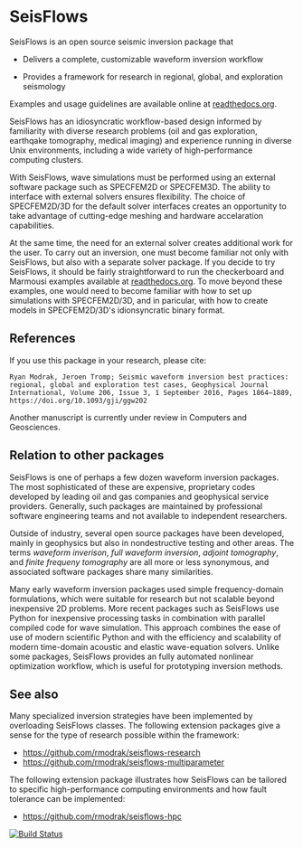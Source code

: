 SeisFlows
=========

SeisFlows is an open source seismic inversion package that

- Delivers a complete, customizable waveform inversion workflow

- Provides a framework for research in regional, global, and exploration seismology

Examples and usage guidelines are available online at [readthedocs.org](http://seisflows.readthedocs.org/en/latest/).

SeisFlows has an idiosyncratic workflow-based design informed by familiarity with diverse research problems (oil and gas exploration, earthqake tomography, medical imaging) and experience running in diverse Unix environments, including a wide variety of high-performance computing clusters.

With SeisFlows, wave simulations must be performed using an external software package such as SPECFEM2D or SPECFEM3D.  The ability to interface with external solvers ensures flexibility.  The choice of SPECFEM2D/3D for the default solver interfaces creates an opportunity to take advantage of cutting-edge meshing and hardware accelaration capabilities.

At the same time, the need for an external solver creates additional work for the user.  To carry out an inversion, one must become familiar not only with SeisFlows, but also with a separate solver package.  If you decide to try SeisFlows, it should be fairly straightforward to run the checkerboard and Marmousi examples available at [readthedocs.org](http://seisflows.readthedocs.org/en/latest/).  To move beyond these examples, one would need to become familiar with how to set up simulations with SPECFEM2D/3D, and in paricular, with how to create models in SPECFEM2D/3D's idionsyncratic binary format.


References
----------
If you use this package in your research, please cite:

`Ryan Modrak, Jeroen Tromp; Seismic waveform inversion best practices: regional, global and exploration test cases, Geophysical Journal International, Volume 206, Issue 3, 1 September 2016, Pages 1864–1889, https://doi.org/10.1093/gji/ggw202`

Another manuscript is currently under review in Computers and Geosciences.


Relation to other packages
--------------------------
SeisFlows is one of perhaps a few dozen waveform inversion packages.  The most sophisticated of these are expensive, proprietary codes developed by leading oil and gas companies and geophysical service providers.  Generally, such packages are maintained by professional software engineering teams and not available to independent researchers.

Outside of industry, several open source packages have been developed, mainly in geophysics but also in nondestructive testing and other areas.  The terms _waveform inverison_, _full waveform inversion_, _adjoint tomography_, and _finite frequeny tomography_ are all more or less synonymous, and associated software packages share many similarities.

Many early waveform inversion packages used simple frequency-domain formulations, which were suitable for research but not scalable beyond inexpensive 2D problems.  More recent packages such as SeisFlows use Python for inexpensive processing tasks in combination with parallel compiled code for wave simulation.  This approach combines the ease of use of modern scientific Python and with the efficiency and scalability of modern time-domain acoustic and elastic wave-equation solvers.  Unlike some packages, SeisFlows provides an fully automated nonlinear optimization workflow, which is useful for prototyping inversion methods.


See also
--------
Many specialized inversion strategies have been implemented by overloading SeisFlows classes.  The following extension packages give a sense for the type of research possible within the framework:

- https://github.com/rmodrak/seisflows-research
- https://github.com/rmodrak/seisflows-multiparameter


The following extension package illustrates how SeisFlows can be tailored to specific high-performance computing environments and how  fault tolerance can be implemented:

- https://github.com/rmodrak/seisflows-hpc



[![Build Status](https://travis-ci.org/rmodrak/seisflows.svg?branch=master)](https://travis-ci.org/rmodrak/seisflows)
